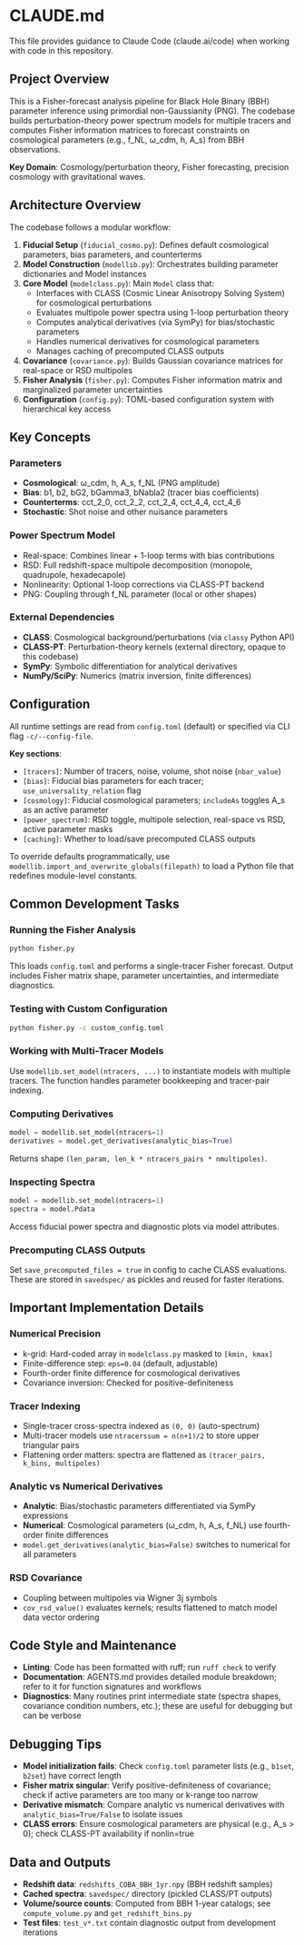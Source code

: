 # CLAUDE.md

This file provides guidance to Claude Code (claude.ai/code) when working with code in this repository.

## Project Overview

This is a Fisher-forecast analysis pipeline for Black Hole Binary (BBH) parameter inference using primordial non-Gaussianity (PNG). The codebase builds perturbation-theory power spectrum models for multiple tracers and computes Fisher information matrices to forecast constraints on cosmological parameters (e.g., f_NL, ω_cdm, h, A_s) from BBH observations.

**Key Domain**: Cosmology/perturbation theory, Fisher forecasting, precision cosmology with gravitational waves.

## Architecture Overview

The codebase follows a modular workflow:

1. **Fiducial Setup** (`fiducial_cosmo.py`): Defines default cosmological parameters, bias parameters, and counterterms
2. **Model Construction** (`modellib.py`): Orchestrates building parameter dictionaries and Model instances
3. **Core Model** (`modelclass.py`): Main `Model` class that:
   - Interfaces with CLASS (Cosmic Linear Anisotropy Solving System) for cosmological perturbations
   - Evaluates multipole power spectra using 1-loop perturbation theory
   - Computes analytical derivatives (via SymPy) for bias/stochastic parameters
   - Handles numerical derivatives for cosmological parameters
   - Manages caching of precomputed CLASS outputs
4. **Covariance** (`covariance.py`): Builds Gaussian covariance matrices for real-space or RSD multipoles
5. **Fisher Analysis** (`fisher.py`): Computes Fisher information matrix and marginalized parameter uncertainties
6. **Configuration** (`config.py`): TOML-based configuration system with hierarchical key access

## Key Concepts

### Parameters
- **Cosmological**: ω_cdm, h, A_s, f_NL (PNG amplitude)
- **Bias**: b1, b2, bG2, bGamma3, bNabla2 (tracer bias coefficients)
- **Counterterms**: cct_2_0, cct_2_2, cct_2_4, cct_4_4, cct_4_6
- **Stochastic**: Shot noise and other nuisance parameters

### Power Spectrum Model
- Real-space: Combines linear + 1-loop terms with bias contributions
- RSD: Full redshift-space multipole decomposition (monopole, quadrupole, hexadecapole)
- Nonlinearity: Optional 1-loop corrections via CLASS-PT backend
- PNG: Coupling through f_NL parameter (local or other shapes)

### External Dependencies
- **CLASS**: Cosmological background/perturbations (via `classy` Python API)
- **CLASS-PT**: Perturbation-theory kernels (external directory, opaque to this codebase)
- **SymPy**: Symbolic differentiation for analytical derivatives
- **NumPy/SciPy**: Numerics (matrix inversion, finite differences)

## Configuration

All runtime settings are read from `config.toml` (default) or specified via CLI flag `-c/--config-file`.

**Key sections**:
- `[tracers]`: Number of tracers, noise, volume, shot noise (`nbar_value`)
- `[bias]`: Fiducial bias parameters for each tracer; `use_universality_relation` flag
- `[cosmology]`: Fiducial cosmological parameters; `includeAs` toggles A_s as an active parameter
- `[power_spectrum]`: RSD toggle, multipole selection, real-space vs RSD, active parameter masks
- `[caching]`: Whether to load/save precomputed CLASS outputs

To override defaults programmatically, use `modellib.import_and_overwrite_globals(filepath)` to load a Python file that redefines module-level constants.

## Common Development Tasks

### Running the Fisher Analysis
```bash
python fisher.py
```
This loads `config.toml` and performs a single-tracer Fisher forecast. Output includes Fisher matrix shape, parameter uncertainties, and intermediate diagnostics.

### Testing with Custom Configuration
```bash
python fisher.py -c custom_config.toml
```

### Working with Multi-Tracer Models
Use `modellib.set_model(ntracers, ...)` to instantiate models with multiple tracers. The function handles parameter bookkeeping and tracer-pair indexing.

### Computing Derivatives
```python
model = modellib.set_model(ntracers=1)
derivatives = model.get_derivatives(analytic_bias=True)
```
Returns shape `(len_param, len_k * ntracers_pairs * nmultipoles)`.

### Inspecting Spectra
```python
model = modellib.set_model(ntracers=1)
spectra = model.Pdata
```
Access fiducial power spectra and diagnostic plots via model attributes.

### Precomputing CLASS Outputs
Set `save_precomputed_files = true` in config to cache CLASS evaluations. These are stored in `savedspec/` as pickles and reused for faster iterations.

## Important Implementation Details

### Numerical Precision
- k-grid: Hard-coded array in `modelclass.py` masked to `[kmin, kmax]`
- Finite-difference step: `eps=0.04` (default, adjustable)
- Fourth-order finite difference for cosmological derivatives
- Covariance inversion: Checked for positive-definiteness

### Tracer Indexing
- Single-tracer cross-spectra indexed as `(0, 0)` (auto-spectrum)
- Multi-tracer models use `ntracerssum = n(n+1)/2` to store upper triangular pairs
- Flattening order matters: spectra are flattened as `(tracer_pairs, k_bins, multipoles)`

### Analytic vs Numerical Derivatives
- **Analytic**: Bias/stochastic parameters differentiated via SymPy expressions
- **Numerical**: Cosmological parameters (ω_cdm, h, A_s, f_NL) use fourth-order finite differences
- `model.get_derivatives(analytic_bias=False)` switches to numerical for all parameters

### RSD Covariance
- Coupling between multipoles via Wigner 3j symbols
- `cov_rsd_value()` evaluates kernels; results flattened to match model data vector ordering

## Code Style and Maintenance

- **Linting**: Code has been formatted with ruff; run `ruff check` to verify
- **Documentation**: AGENTS.md provides detailed module breakdown; refer to it for function signatures and workflows
- **Diagnostics**: Many routines print intermediate state (spectra shapes, covariance condition numbers, etc.); these are useful for debugging but can be verbose

## Debugging Tips

- **Model initialization fails**: Check `config.toml` parameter lists (e.g., `b1set`, `b2set`) have correct length
- **Fisher matrix singular**: Verify positive-definiteness of covariance; check if active parameters are too many or k-range too narrow
- **Derivative mismatch**: Compare analytic vs numerical derivatives with `analytic_bias=True/False` to isolate issues
- **CLASS errors**: Ensure cosmological parameters are physical (e.g., A_s > 0); check CLASS-PT availability if nonlin=true

## Data and Outputs

- **Redshift data**: `redshifts_COBA_BBH_1yr.npy` (BBH redshift samples)
- **Cached spectra**: `savedspec/` directory (pickled CLASS/PT outputs)
- **Volume/source counts**: Computed from BBH 1-year catalogs; see `compute_volume.py` and `get_redshift_bins.py`
- **Test files**: `test_v*.txt` contain diagnostic output from development iterations
